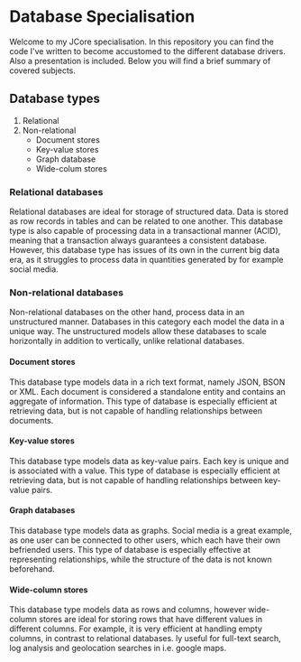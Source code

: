 # Database Specialisation

Welcome to my JCore specialisation. In this repository you can find the code I've written to become accustomed to the
different database drivers. Also a presentation is included. Below you will find a brief summary of covered subjects.

## Database types

1. Relational
2. Non-relational
    * Document stores
    * Key-value stores
    * Graph database
    * Wide-colum stores

### Relational databases

Relational databases are ideal for storage of structured data. Data is stored as row records in tables and can be
related to one another. This database type is also capable of processing data in a transactional manner (ACID),
meaning that a transaction always guarantees a consistent database. However, this database type has issues of its own in
the current big data era, as it struggles to process data in quantities generated by for example social media.

### Non-relational databases

Non-relational databases on the other hand, process data in an unstructured manner. Databases in this category each
model the data in a unique way. The unstructured models allow these databases to scale horizontally in addition to
vertically, unlike relational databases.

#### Document stores

This database type models data in a rich text format, namely JSON, BSON or XML. Each document is considered a standalone
entity and contains an aggregate of information. This type of database is especially efficient at retrieving data, but
is not capable of handling relationships between documents.

#### Key-value stores

This database type models data as key-value pairs. Each key is unique and is associated with a value. This type of
database is especially efficient at retrieving data, but is not capable of handling relationships between key-value
pairs.

#### Graph databases

This database type models data as graphs. Social media is a great example, as one user can be connected to other users,
which each have their own befriended users. This type of database is especially effective at representing relationships,
while the structure of the data is not known beforehand.

#### Wide-column stores

This database type models data as rows and columns, however wide-column stores are ideal for storing rows that have
different values in different columns. For example, it is very efficient at handling empty columns, in contrast to
relational databases.
ly useful for full-text search, log analysis and geolocation searches in i.e. google maps.

